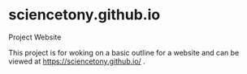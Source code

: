 # sciencetony.github.io
Project Website 

This project is for woking on a basic outline for a website and can be viewed at https://sciencetony.github.io/ .
